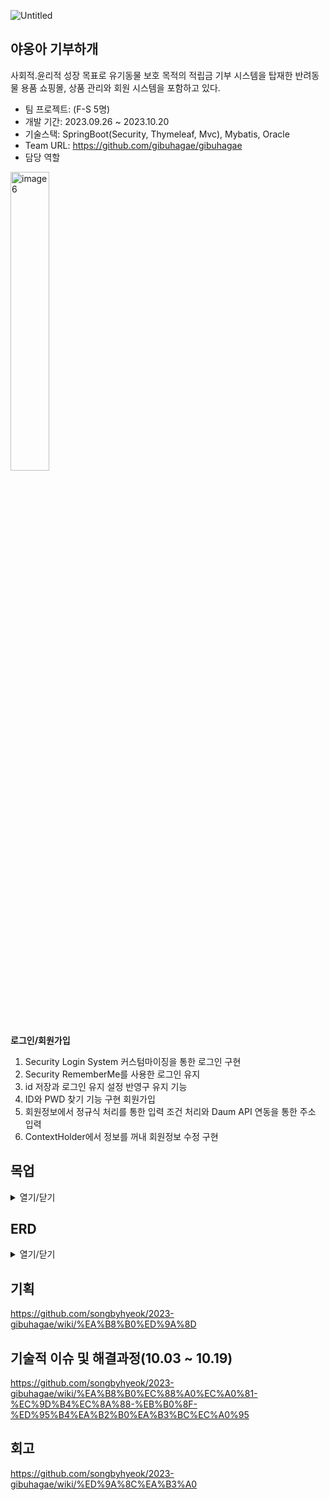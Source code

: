 ![Untitled](https://github.com/songbyhyeok/2023-HicodingGroupware/assets/63230518/01d0a30c-a5f9-4736-86b6-cdc39c79ccea)

## 야옹아 기부하개
사회적.윤리적 성장 목표로 유기동물 보호 목적의 적립금 기부 시스템을 탑재한 반려동물 용품 쇼핑몰, 상품 관리와 회원 시스템을 포함하고 있다. 

* 팀 프로젝트: (F-S 5명)
* 개발 기간: 2023.09.26 ~ 2023.10.20
* 기술스택: SpringBoot(Security, Thymeleaf, Mvc), Mybatis, Oracle
* Team URL: https://github.com/gibuhagae/gibuhagae
* 담당 역할
<img src="https://github.com/songbyhyeok/2023-HicodingGroupware/assets/63230518/3c381ea7-b057-4234-94a4-c64bb1eaf835" style="width:35%; height:35%;" alt="image6">

**로그인/회원가입**
  1. Security Login System 커스텀마이징을 통한 로그인 구현 
  2. Security RememberMe를 사용한 로그인 유지
  3. id 저장과 로그인 유지 설정 반영구 유지 기능 
  4. ID와 PWD 찾기 기능 구현 회원가입 
  5. 회원정보에서 정규식 처리를 통한 입력 조건 처리와 Daum API 연동을 통한 주소 입력
  6. ContextHolder에서 정보를 꺼내 회원정보 수정 구현

## 목업
<details>
<summary>열기/닫기</summary>
<div markdown="1">       

</div>
</details>

## ERD
<details>
<summary>열기/닫기</summary>
<div markdown="1">       

![Untitled (5)](https://github.com/songbyhyeok/2023-HicodingGroupware/assets/63230518/d2757563-f2b1-4b93-ab5a-6598ed88078d)

</div>
</details>

## 기획
https://github.com/songbyhyeok/2023-gibuhagae/wiki/%EA%B8%B0%ED%9A%8D

## 기술적 이슈 및 해결과정(10.03 ~ 10.19)
https://github.com/songbyhyeok/2023-gibuhagae/wiki/%EA%B8%B0%EC%88%A0%EC%A0%81-%EC%9D%B4%EC%8A%88-%EB%B0%8F-%ED%95%B4%EA%B2%B0%EA%B3%BC%EC%A0%95

## 회고
https://github.com/songbyhyeok/2023-gibuhagae/wiki/%ED%9A%8C%EA%B3%A0
